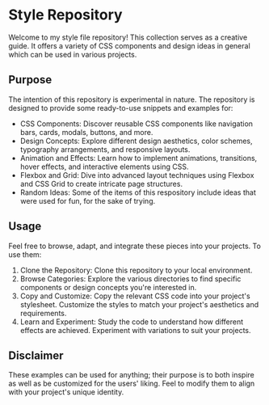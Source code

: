 # Style Repository
Welcome to my style file repository! This collection serves as a creative guide. It offers a variety of CSS components and design ideas in general which can be used in various projects.

## Purpose
The intention of this repository is experimental in nature. The repository is designed to provide some ready-to-use snippets and examples for:
- CSS Components: Discover reusable CSS components like navigation bars, cards, modals, buttons, and more.
- Design Concepts: Explore different design aesthetics, color schemes, typography arrangements, and responsive layouts.
- Animation and Effects: Learn how to implement animations, transitions, hover effects, and interactive elements using CSS.
- Flexbox and Grid: Dive into advanced layout techniques using Flexbox and CSS Grid to create intricate page structures.
- Random Ideas: Some of the items of this respository include ideas that were used for fun, for the sake of trying.

## Usage
Feel free to browse, adapt, and integrate these pieces into your projects. To use them:
1. Clone the Repository: Clone this repository to your local environment.
2. Browse Categories: Explore the various directories to find specific components or design concepts you're interested in.
3. Copy and Customize: Copy the relevant CSS code into your project's stylesheet. Customize the styles to match your project's aesthetics and requirements.
4. Learn and Experiment: Study the code to understand how different effects are achieved. Experiment with variations to suit your projects.

## Disclaimer
These examples can be used for anything; their purpose is to both inspire as well as be customized for the users' liking. Feel to modify them to align with your project's unique identity.

